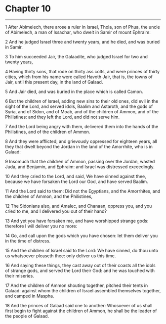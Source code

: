 # Chapter 10

***

1 After Abimelech, there arose a ruler in Israel, Thola, son of Phua, the uncle of Abimelech, a man of Issachar, who dwelt in Samir of mount Ephraim:

2 And he judged Israel three and twenty years, and he died, and was buried in Samir.

3 To him succeeded Jair, the Galaadite, who judged Israel for two and twenty years,

4 Having thirty sons, that rode on thirty ass colts, and were princes of thirty cities, which from his name were called Havoth Jair, that is, the towns of Jair, until this present day, in the land of Galaad.

5 And Jair died, and was buried in the place which is called Camon.

6 But the children of Israel, adding new sins to their old ones, did evil in the sight of the Lord, and served idols, Baalim and Astaroth, and the gods of Syria, and of Sidon, and of Moab, and of the children of Ammon, and of the Philistines: and they left the Lord, and did not serve him.

7 And the Lord being angry with them, delivered them into the hands of the Philistines, and of the children of Ammon.

8 And they were afflicted, and grievously oppressed for eighteen years, all they that dwelt beyond the Jordan in the land of the Amorrhite, who is in Galaad:

9 Insomuch that the children of Ammon, passing over the Jordan, wasted Juda, and Benjamin, and Ephraim: and Israel was distressed exceedingly.

10 And they cried to the Lord, and said, We have sinned against thee, because we have forsaken the Lord our God, and have served Baalim.

11 And the Lord said to them: Did not the Egyptians, and the Amorrhites, and the children of Ammon, and the Philistines,

12 The Sidonians also, and Amalec, and Chanaan, oppress you, and you cried to me, and I delivered you out of their hand?

13 And yet you have forsaken me, and have worshipped strange gods: therefore I will deliver you no more:

14 Go, and call upon the gods which you have chosen: let them deliver you in the time of distress.

15 And the children of Israel said to the Lord: We have sinned, do thou unto us whatsoever pleaseth thee: only deliver us this time.

16 And saying these things, they cast away out of their coasts all the idols of strange gods, and served the Lord their God: and he was touched with their miseries.

17 And the children of Ammon shouting together, pitched their tents in Galaad: against whom the children of Israel assembled themselves together, and camped in Maspha.

18 And the princes of Galaad said one to another: Whosoever of us shall first begin to fight against the children of Ammon, he shall be the leader of the people of Galaad.

